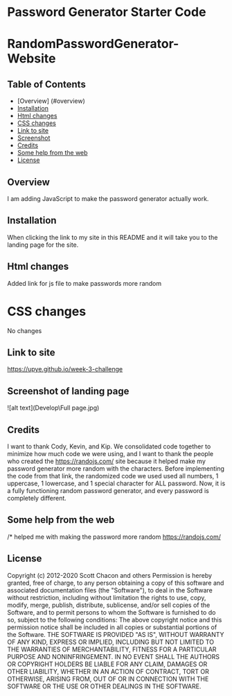 # Password Generator Starter Code


# RandomPasswordGenerator-Website
## Table of Contents 
* [Overview] (#overview)
* [Installation](#installation)
* [Html changes](#html-changes)
* [CSS changes](#css-changes)
* [Link to site](#link-to-site)
* [Screenshot](#screenshot-of-landing-page)
* [Credits](#credits)
* [Some help from the web](#some-help-from-the-web)
* [License](#license)

## Overview
I am adding JavaScript to make the password generator actually work.
## Installation
When clicking the link to my site in this README and it will take you to the landing page for the site. 
## Html changes
Added link for js file to make passwords more random
# CSS changes
No changes
## Link to site
https://upye.github.io/week-3-challenge
## Screenshot of landing page
![alt text](Develop\Full page.jpg)
## Credits
I want to thank Cody, Kevin, and Kip. We consolidated code together to minimize how much code we were using, and I want to thank the people who created the https://randojs.com/ site because it helped make my password generator more random with the characters. Before implementing the code from that link, the randomized code we used used all numbers, 1 uppercase, 1 lowercase, and 1 special character for ALL password. Now, it is a fully functioning random password generator, and every password is completely different.
## Some help from the web
/* helped me with making the password more random
https://randojs.com/
## License
Copyright (c) 2012-2020 Scott Chacon and others
Permission is hereby granted, free of charge, to any person obtaining
a copy of this software and associated documentation files (the
"Software"), to deal in the Software without restriction, including
without limitation the rights to use, copy, modify, merge, publish,
distribute, sublicense, and/or sell copies of the Software, and to
permit persons to whom the Software is furnished to do so, subject to
the following conditions:
The above copyright notice and this permission notice shall be
included in all copies or substantial portions of the Software.
THE SOFTWARE IS PROVIDED "AS IS", WITHOUT WARRANTY OF ANY KIND,
EXPRESS OR IMPLIED, INCLUDING BUT NOT LIMITED TO THE WARRANTIES OF
MERCHANTABILITY, FITNESS FOR A PARTICULAR PURPOSE AND
NONINFRINGEMENT. IN NO EVENT SHALL THE AUTHORS OR COPYRIGHT HOLDERS BE
LIABLE FOR ANY CLAIM, DAMAGES OR OTHER LIABILITY, WHETHER IN AN ACTION
OF CONTRACT, TORT OR OTHERWISE, ARISING FROM, OUT OF OR IN CONNECTION
WITH THE SOFTWARE OR THE USE OR OTHER DEALINGS IN THE SOFTWARE.
